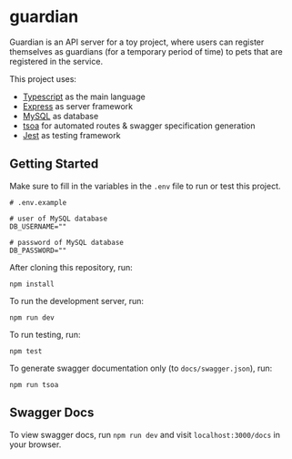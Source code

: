 # guardian

Guardian is an API server for a toy project, where users can register themselves as guardians (for a temporary period of time) to pets that are registered in the service.

This project uses:

- [Typescript](https://github.com/microsoft/TypeScript) as the main language
- [Express](https://github.com/expressjs/express) as server framework
- [MySQL](https://www.mysql.com/) as database
- [tsoa](https://github.com/lukeautry/tsoa) for automated routes & swagger specification generation
- [Jest](https://jestjs.io/) as testing framework

## Getting Started

Make sure to fill in the variables in the `.env` file to run or test this project.

```
# .env.example

# user of MySQL database
DB_USERNAME=""

# password of MySQL database
DB_PASSWORD=""
```

After cloning this repository, run:

`npm install`

To run the development server, run:

`npm run dev`

To run testing, run:

`npm test`

To generate swagger documentation only (to `docs/swagger.json`), run:

`npm run tsoa`

## Swagger Docs

To view swagger docs, run `npm run dev` and visit `localhost:3000/docs` in your browser.
